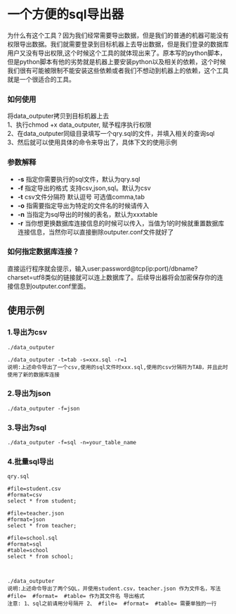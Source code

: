 # 一个方便的sql导出器  

为什么有这个工具？因为我们经常需要导出数据，但是我们的普通的机器可能没有权限导出数据。我们就需要登录到目标机器上去导出数据，但是我们登录的数据库用户又没有导出权限,这个时候这个工具的就体现出来了。原本写的python脚本，但是python脚本有他的劣势就是机器上要安装python以及相关的依赖，这个时候我们很有可能被限制不能安装这些依赖或者我们不想动到机器上的依赖，这个工具就是一个很适合的工具。

### 如何使用
将data_outputer拷贝到目标机器上去  
1、执行chmod +x data_outputer, 赋予程序执行权限  
2、在data_outputer同级目录填写一个qry.sql的文件，并填入相关的查询sql  
3、然后就可以使用具体的命令来导出了，具体下文的使用示例  

### 参数解释
* **-s**  指定你需要执行的sql文件，默认为qry.sql
* **-f**  指定导出的格式 支持csv,json,sql。默认为csv
* **-t**  csv文件分隔符 默认逗号  可选值comma,tab
* **-o**  指需要指定导出为特定的文件名的时候请传入
* **-n**  当指定为sql导出的时候的表名，默认为xxxtable
* **-r**  当你想更换数据库连接信息的时候可以传入，当值为1的时候就重置数据库连接信息，当然你可以直接删除outputer.conf文件就好了  

### 如何指定数据库连接？
直接运行程序就会提示，输入user:password@tcp(ip:port)/dbname?charset=utf8类似的链接就可以连上数据库了。后续导出器将会加密保存你的连接信息到outputer.conf里面。

## 使用示例
### 1.导出为csv
```
./data_outputer 

./data_outputer -t=tab -s=xxx.sql -r=1
说明:上述命令导出了一个csv,使用的sql文件时xxx.sql,使用的csv分隔符为TAB，并且此时使用了新的数据库连接
```

### 2.导出为json
```
./data_outputer -f=json
```

### 3.导出为sql
```
./data_outputer -f=sql -n=your_table_name
```

### 4.批量sql导出
```
qry.sql

#file=student.csv
#format=csv
select * from student;

#file=teacher.json
#format=json
select * from teacher;

#file=school.sql
#format=sql
#table=school
select * from school;



./data_outputer 
说明:上述命令导出了两个SQL，并使用student.csv，teacher.json 作为文件名，写法#file=  #format=  #table= 作为其文件名 导出格式
注意: 1、sql之前请用分号隔开 2、 #file=  #format=  #table= 需要单独的一行
```
